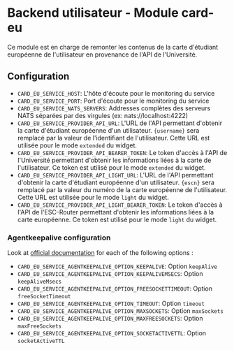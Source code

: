 # Backend utilisateur - Module card-eu

Ce module est en charge de remonter les contenus de la carte d'étudiant européenne de l'utilisateur en provenance de l'API de l'Université.

## Configuration
- `CARD_EU_SERVICE_HOST`: L'hôte d'écoute pour le monitoring du service
- `CARD_EU_SERVICE_PORT`: Port d'écoute pour le monitoring du service
- `CARD_EU_SERVICE_NATS_SERVERS`: Addresses complètes des serveurs NATS séparées par des virgules (ex: nats://localhost:4222)
- `CARD_EU_SERVICE_PROVIDER_API_URL`: L'URL de l'API permettant d'obtenir la carte d'étudiant européenne d'un utilisateur. `{username}` sera remplacé par la valeur de l'identifiant de l'utilisateur. Cette URL est utilisée pour le mode `extended` du widget.
- `CARD_EU_SERVICE_PROVIDER_API_BEARER_TOKEN`: Le token d'accès à l'API de l'Université permettant d'obtenir les informations liées à la carte de l'utilisateur. Ce token est utilisé pour le mode `extended` du widget.
- `CARD_EU_SERVICE_PROVIDER_API_LIGHT_URL`: L'URL de l'API permettant d'obtenir la carte d'étudiant européenne d'un utilisateur. `{escn}` sera remplacé par la valeur du numéro de la carte européenne de l'utilisateur. Cette URL est utilisée pour le mode `light` du widget.
- `CARD_EU_SERVICE_PROVIDER_API_LIGHT_BEARER_TOKEN`: Le token d'accès à l'API de l'ESC-Router permettant d'obtenir les informations liées à la carte européenne. Ce token est utilisé pour le mode `light` du widget.
### Agentkeepalive configuration
Look at [official documentation](https://github.com/node-modules/agentkeepalive#new-agentoptions) for each of the following options :
- `CARD_EU_SERVICE_AGENTKEEPALIVE_OPTION_KEEPALIVE`: Option `keepAlive`
- `CARD_EU_SERVICE_AGENTKEEPALIVE_OPTION_KEEPALIVEMSECS`: Option `keepAliveMsecs`
- `CARD_EU_SERVICE_AGENTKEEPALIVE_OPTION_FREESOCKETTIMEOUT`: Option `freeSocketTimeout`
- `CARD_EU_SERVICE_AGENTKEEPALIVE_OPTION_TIMEOUT`: Option `timeout`
- `CARD_EU_SERVICE_AGENTKEEPALIVE_OPTION_MAXSOCKETS`: Option `maxSockets`
- `CARD_EU_SERVICE_AGENTKEEPALIVE_OPTION_MAXFREESOCKETS`: Option `maxFreeSockets`
- `CARD_EU_SERVICE_AGENTKEEPALIVE_OPTION_SOCKETACTIVETTL`: Option `socketActiveTTL`
